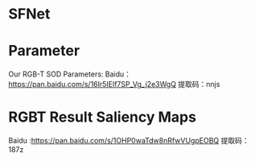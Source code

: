 # SFNet
# Parameter
Our RGB-T SOD Parameters:
Baidu：https://pan.baidu.com/s/16Ir5IElf7SP_Vg_j2e3WgQ 提取码：nnjs 
# RGBT Result Saliency Maps
Baidu :https://pan.baidu.com/s/1OHP0waTdw8nRfwVUgpEOBQ 提取码：187z

